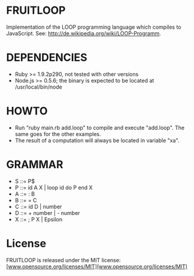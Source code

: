 FRUITLOOP
=========
Implementation of the LOOP programming language which compiles to JavaScript. See: http://de.wikipedia.org/wiki/LOOP-Programm. 


DEPENDENCIES
============
- Ruby >= 1.9.2p290, not tested with other versions
- Node.js >= 0.5.6; the binary is expected to be located at /usr/local/bin/node 


HOWTO
=====
- Run "ruby main.rb add.loop" to compile and execute "add.loop". The same goes for the other examples. 
- The result of a computation will always be located in variable "xa". 


GRAMMAR
=======
- S ::= P$
- P ::= id A X | loop id do P end X
- A ::= : B
- B ::= = C
- C ::= id D | number
- D ::= + number | - number
- X ::= ; P X | Epsilon


License
=======
FRUITLOOP is released under the MIT license: [www.opensource.org/licenses/MIT](www.opensource.org/licenses/MIT) 


